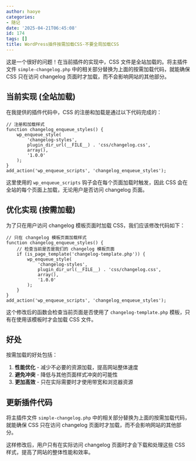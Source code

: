 ```yaml
---
author: haoye
categories:
- 随记
date: '2025-04-21T06:45:08'
id: 174
tags: []
title: WordPress插件按需加载CSS-不要全局加载CSS
---
```


这是一个很好的问题！在当前插件的实现中，CSS 文件是全站加载的。将主插件文件 `simple-changelog.php`
中的相关部分替换为上面的按需加载代码，就能确保 CSS 只在访问 changelog 页面时才加载，而不会影响网站的其他部分。

## 当前实现 (全站加载)

在我提供的插件代码中，CSS 的注册和加载是通过以下代码完成的：

    
    
    // 注册和加载样式
    function changelog_enqueue_styles() {
        wp_enqueue_style(
            'changelog-styles',
            plugin_dir_url(__FILE__) . 'css/changelog.css',
            array(),
            '1.0.0'
        );
    }
    add_action('wp_enqueue_scripts', 'changelog_enqueue_styles');
    

这里使用的 `wp_enqueue_scripts` 钩子会在每个页面加载时触发，因此 CSS 会在全站的每个页面上加载，无论用户是否访问
changelog 页面。

## 优化实现 (按需加载)

为了只在用户访问 changelog 模板页面时加载 CSS，我们应该修改代码如下：

    
    
    // 只在 changelog 模板页面加载样式
    function changelog_enqueue_styles() {
        // 检查当前是否是我们的 changelog 模板页面
        if (is_page_template('changelog-template.php')) {
            wp_enqueue_style(
                'changelog-styles',
                plugin_dir_url(__FILE__) . 'css/changelog.css',
                array(),
                '1.0.0'
            );
        }
    }
    add_action('wp_enqueue_scripts', 'changelog_enqueue_styles');
    

这个修改后的函数会检查当前页面是否使用了 `changelog-template.php` 模板，只有在使用该模板时才会加载 CSS 文件。

## 好处

按需加载的好处包括：

  1. **性能优化** - 减少不必要的资源加载，提高网站整体速度
  2. **避免冲突** - 降低与其他页面样式冲突的可能性
  3. **更加高效** - 只在实际需要时才使用带宽和浏览器资源

## 更新插件代码

将主插件文件 `simple-changelog.php` 中的相关部分替换为上面的按需加载代码，就能确保 CSS 只在访问 changelog
页面时才加载，而不会影响网站的其他部分。

这样修改后，用户只有在实际访问 changelog 页面时才会下载和处理这些 CSS 样式，提高了网站的整体性能和效率。

